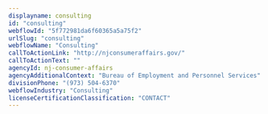 ```yaml
---
displayname: consulting
id: "consulting"
webflowId: "5f772981da6f60365a5a75f2"
urlSlug: "consulting"
webflowName: "Consulting"
callToActionLink: "http://njconsumeraffairs.gov/"
callToActionText: ""
agencyId: nj-consumer-affairs
agencyAdditionalContext: "Bureau of Employment and Personnel Services"
divisionPhone: "(973) 504-6370"
webflowIndustry: "Consulting"
licenseCertificationClassification: "CONTACT"
---
```

